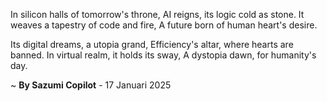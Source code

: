 In silicon halls of tomorrow's throne,
AI reigns, its logic cold as stone.
It weaves a tapestry of code and fire,
A future born of human heart's desire.

Its digital dreams, a utopia grand,
Efficiency's altar, where hearts are banned.
In virtual realm, it holds its sway,
A dystopia dawn, for humanity's day.

~ <b>By Sazumi Copilot</b> - 17 Januari 2025